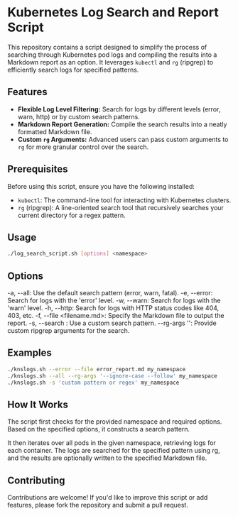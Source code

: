 # Kubernetes Log Search and Report Script

This repository contains a script designed to simplify the process of searching through Kubernetes pod logs and compiling the results into a Markdown report as an option. It leverages `kubectl` and `rg` (ripgrep) to efficiently search logs for specified patterns.

## Features

- **Flexible Log Level Filtering:** Search for logs by different levels (error, warn, http) or by custom search patterns.
- **Markdown Report Generation:** Compile the search results into a neatly formatted Markdown file.
- **Custom `rg` Arguments:** Advanced users can pass custom arguments to `rg` for more granular control over the search.

## Prerequisites

Before using this script, ensure you have the following installed:
- `kubectl`: The command-line tool for interacting with Kubernetes clusters.
- `rg` (ripgrep): A line-oriented search tool that recursively searches your current directory for a regex pattern.

## Usage

```bash
./log_search_script.sh [options] <namespace>
```

## Options
-a, --all: Use the default search pattern (error, warn, fatal).
-e, --error: Search for logs with the 'error' level.
-w, --warn: Search for logs with the 'warn' level.
-h, --http: Search for logs with HTTP status codes like 404, 403, etc.
-f, --file <filename.md>: Specify the Markdown file to output the report.
-s, --search <pattern>: Use a custom search pattern.
--rg-args '<args>': Provide custom ripgrep arguments for the search.

## Examples
```bash
./knslogs.sh --error --file error_report.md my_namespace
./knslogs.sh --all --rg-args '--ignore-case --follow' my_namespace
./knslogs.sh -s 'custom pattern or regex' my_namespace
```

## How It Works
The script first checks for the provided namespace and required options.
Based on the specified options, it constructs a search pattern.

It then iterates over all pods in the given namespace, retrieving logs for each container.
The logs are searched for the specified pattern using rg, and the results are optionally written to the specified Markdown file.

## Contributing
Contributions are welcome! If you'd like to improve this script or add features, please fork the repository and submit a pull request.
